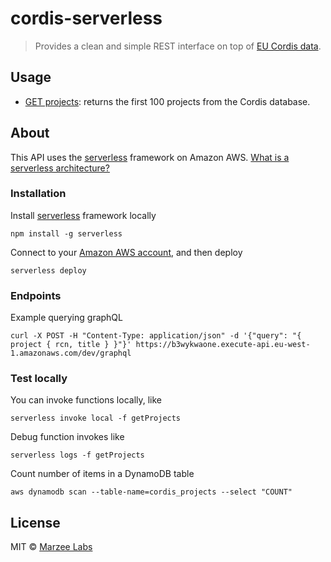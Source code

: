 # cordis-serverless
> Provides a clean and simple REST interface on top of [EU Cordis data](http://cordis.europa.eu/projects/home_en.html).

## Usage

* [GET projects](https://fwze5fzun2.execute-api.eu-west-1.amazonaws.com/production/projects): returns the first 100 projects from the Cordis database.

## About

This API uses the [serverless](https://serverless.com) framework on Amazon AWS. [What is a serverless architecture?](http://martinfowler.com/articles/serverless.html)

### Installation

Install [serverless](https://serverless.com) framework locally

	npm install -g serverless

Connect to your [Amazon AWS account](https://serverless.com/framework/docs/providers/aws/guide/credentials/), and then deploy

	serverless deploy

### Endpoints

Example querying graphQL

	curl -X POST -H "Content-Type: application/json" -d '{"query": "{ project { rcn, title } }"}' https://b3wykwaone.execute-api.eu-west-1.amazonaws.com/dev/graphql


### Test locally

You can invoke functions locally, like

	serverless invoke local -f getProjects

Debug function invokes like

	serverless logs -f getProjects

Count number of items in a DynamoDB table

	aws dynamodb scan --table-name=cordis_projects --select "COUNT"

## License

MIT © [Marzee Labs](http://marzeelabs.org)
